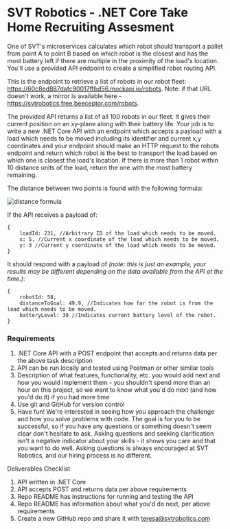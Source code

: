 # SVT Robotics - .NET Core Take Home Recruiting Assesment

One of SVT's microservices calculates which robot should transport a pallet from point A to point B based on which robot is the closest and has the most battery left if there are multiple in the proximity of the load's location. You'll use a provided API endpoint to create a simplified robot routing API.

This is the endpoint to retrieve a list of robots in our robot fleet: https://60c8ed887dafc90017ffbd56.mockapi.io/robots. Note: if that URL doesn't work, a mirror is available here - https://svtrobotics.free.beeceptor.com/robots.

The provided API returns a list of all 100 robots in our fleet. It gives their current position on an xy-plane along with their battery life. Your job is to write a new .NET Core API with an endpoint which accepts a payload with a load which needs to be moved including its identifier and current x,y coordinates and your endpoint should make an HTTP request to the robots endpoint and return which robot is the best to transport the load based on which one is closest the load's location. If there is more than 1 robot within 10 distance units of the load, return the one with the most battery remaining.

The distance between two points is found with the following formula:

![distance formula](https://user-images.githubusercontent.com/7139741/122107356-f915e300-cde8-11eb-8699-f87b50046350.png)


If the API receives a payload of:
```
{
    loadId: 231, //Arbitrary ID of the load which needs to be moved.
    x: 5, //Current x coordinate of the load which needs to be moved.
    y: 3 //Current y coordinate of the load which needs to be moved.
}
```

It should respond with a payload of *(note: this is just an example, your results may be different depending on the data available from the API at the time.)*:

```
{
    robotId: 58,
    distanceToGoal: 49.9, //Indicates how far the robot is from the load which needs to be moved.
    batteryLevel: 30 //Indicates current battery level of the robot.
}
```

### Requirements

1. .NET Core API with a POST endpoint that accepts and returns data per the above task description
2. API can be run locally and tested using Postman or other similar tools
3. Description of what features, functionality, etc. you would add next and how you would implement them - you shouldn't spend more than an hour on this project, so we want to know what you'd do next (and how you'd do it) if you had more time
4. Use git and GitHub for version control
5. Have fun! We're interested in seeing how you approach the challenge and how you solve problems with code. The goal is for you to be successful, so if you have any questions or something doesn't seem clear don't hesitate to ask. Asking questions and seeking clarification isn't a negative indicator about your skills - it shows you care and that you want to do well. Asking questions is always encouraged at SVT Robotics, and our hiring process is no different.

Deliverables Checklist

1. API written in .NET Core
2. API accepts POST and returns data per above requirements
3. Repo README has instructions for running and testing the API
4. Repo README has information about what you'd do next, per above requirements
5. Create a new GitHub repo and share it with teresa@svtrobotics.com
